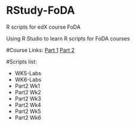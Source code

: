# RStudy-FoDA
R scripts for edX course FoDA

Using R Studio to learn R scripts for FoDA courses

#Course Links:
[Part 1](https://courses.edx.org/courses/course-v1:UTAustinX+UT.7.11x+2T2017/course/)
[Part 2](https://courses.edx.org/courses/course-v1:UTAustinX+UT.7.21x+2T2017/course/)

#Scripts list:
- WK5-Labs
- WK6-Labs
- Part2 Wk1
- Part2 Wk2
- Part2 Wk3
- Part2 Wk4
- Part2 Wk5
- Part2 Wk6